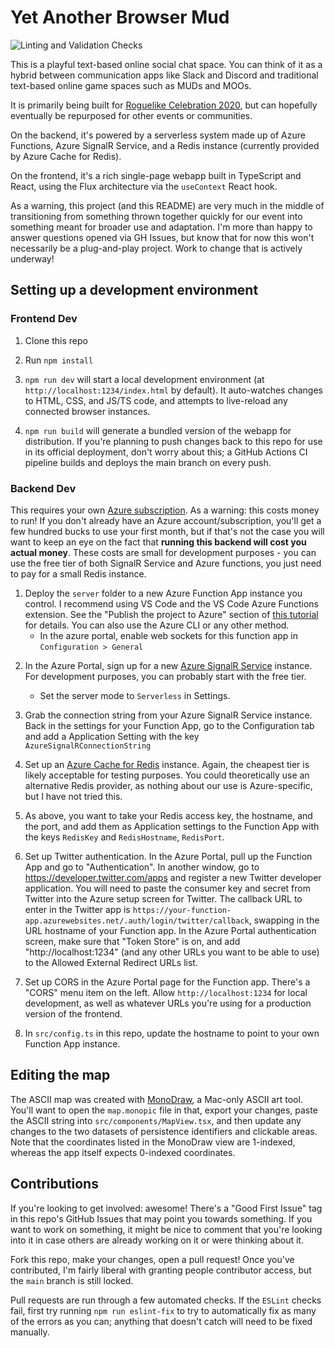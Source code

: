 # Yet Another Browser Mud
![Linting and Validation Checks](https://github.com/lazerwalker/azure-mud/workflows/Linting%20and%20Validation%20Checks/badge.svg)

This is a playful text-based online social chat space. You can think of it as a hybrid between communication apps like Slack and Discord and traditional text-based online game spaces such as MUDs and MOOs.

It is primarily being built for [Roguelike Celebration 2020](https://roguelike.club), but can hopefully eventually be repurposed for other events or communities. 

On the backend, it's powered by a serverless system made up of Azure Functions, Azure SignalR Service, and a Redis instance (currently provided by Azure Cache for Redis).

On the frontend, it's a rich single-page webapp built in TypeScript and React, using the Flux architecture via the `useContext` React hook.

As a warning, this project (and this README) are very much in the middle of transitioning from something thrown together quickly for our event into something meant for broader use and adaptation. I'm more than happy to answer questions opened via GH Issues, but know that for now this won't necessarily be a plug-and-play project. Work to change that is actively underway!

## Setting up a development environment

### Frontend Dev

1. Clone this repo

2. Run `npm install`

3. `npm run dev` will start a local development environment (at `http://localhost:1234/index.html` by default). It auto-watches changes to HTML, CSS, and JS/TS code, and attempts to live-reload any connected browser instances.

4. `npm run build` will generate a bundled version of the webapp for distribution. If you're planning to push changes back to this repo for use in its official deployment, don't worry about this; a GitHub Actions CI pipeline builds and deploys the main branch on every push.

### Backend Dev

This requires your own [Azure subscription](https://azure.com/free/?WT.mc_id=devto-blog-emwalker). As a warning: this costs money to run! If you don't already have an Azure account/subscription, you'll get a few hundred bucks to use your first month, but if that's not the case you will want to keep an eye on the fact that **running this backend will cost you actual money**. These costs are small for development purposes - you can use the free tier of both SignalR Service and Azure functions, you just need to pay for a small Redis instance.

1. Deploy the `server` folder to a new Azure Function App instance you control. I recommend using VS Code and the VS Code Azure Functions extension. See the "Publish the project to Azure" section of [this tutorial](https://docs.microsoft.com/en-us/azure/azure-functions/functions-create-first-function-vs-code?pivots=programming-language-javascript?WT.mc_id=github-code-emwalker) for details. You can also use the Azure CLI or any other method.
    - In the azure portal, enable web sockets for this function app in `Configuration > General`

2) In the Azure Portal, sign up for a new [Azure SignalR Service](https://docs.microsoft.com/en-us/azure/azure-signalr/signalr-overview?WT.mc_id=github-code-emwalker) instance. For development purposes, you can probably start with the free tier.
    - Set the server mode to `Serverless` in Settings.

3) Grab the connection string from your Azure SignalR Service instance. Back in the settings for your Function App, go to the Configuration tab and add a Application Setting with the key `AzureSignalRConnectionString`

4) Set up an [Azure Cache for Redis](https://docs.microsoft.com/en-us/azure/azure-cache-for-redis/cache-overview?WT.mc_id=github-code-emwalker) instance. Again, the cheapest tier is likely acceptable for testing purposes. You could theoretically use an alternative Redis provider, as nothing about our use is Azure-specific, but I have not tried this.

5) As above, you want to take your Redis access key, the hostname, and the port, and add them as Application settings to the Function App with the keys `RedisKey` and `RedisHostname`, `RedisPort`.

6) Set up Twitter authentication. In the Azure Portal, pull up the Function App and go to "Authentication". In another window, go to <https://developer.twitter.com/apps> and register a new Twitter developer application. You will need to paste the consumer key and secret from Twitter into the Azure setup screen for Twitter. The callback URL to enter in the Twitter app is `https://your-function-app.azurewebsites.net/.auth/login/twitter/callback`, swapping in the URL hostname of your Function app. In the Azure Portal authentication screen, make sure that "Token Store" is on, and add "http://localhost:1234" (and any other URLs you want to be able to use) to the Allowed External Redirect URLs list.

7) Set up CORS in the Azure Portal page for the Function app. There's a "CORS" menu item on the left. Allow `http://localhost:1234` for local development, as well as whatever URLs you're using for a production version of the frontend.

8) In `src/config.ts` in this repo, update the hostname to point to your own Function App instance.

## Editing the map
The ASCII map was created with [MonoDraw](https://monodraw.helftone.com), a Mac-only ASCII art tool. You'll want to open the `map.monopic` file in that, export your changes, paste the ASCII string into `src/components/MapView.tsx`, and then update any changes to the two datasets of persistence identifiers and clickable areas. Note that the coordinates listed in the MonoDraw view are 1-indexed, whereas the app itself expects 0-indexed coordinates.

## Contributions

If you're looking to get involved: awesome! There's a "Good First Issue" tag in this repo's GitHub Issues that may point you towards something. If you want to work on something, it might be nice to comment that you're looking into it in case others are already working on it or were thinking about it.

Fork this repo, make your changes, open a pull request! Once you've contributed, I'm fairly liberal with granting people contributor access, but the `main` branch is still locked.

Pull requests are run through a few automated checks. If the `ESLint` checks fail, first try running `npm run eslint-fix` to try to automatically fix as many of the errors as you can; anything that doesn't catch will need to be fixed manually.
